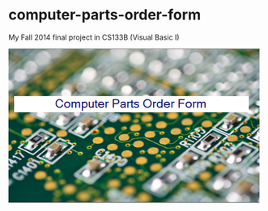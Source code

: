 # computer-parts-order-form
My Fall 2014 final project in CS133B (Visual Basic I)

![Image of program logo](/images/ComputerPartsOrderLogo.png)
